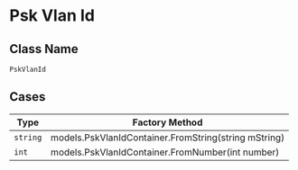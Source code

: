 
# Psk Vlan Id

## Class Name

`PskVlanId`

## Cases

| Type | Factory Method |
|  --- | --- |
| `string` | models.PskVlanIdContainer.FromString(string mString) |
| `int` | models.PskVlanIdContainer.FromNumber(int number) |

